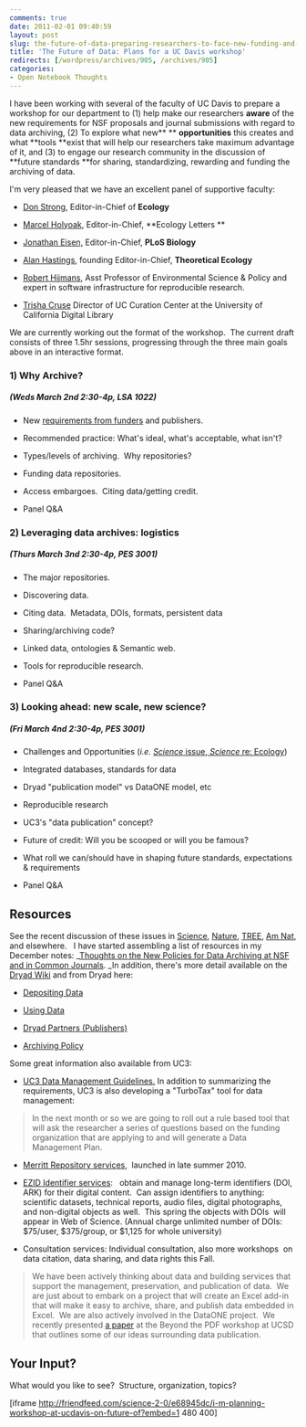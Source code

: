 ```yaml
---
comments: true
date: 2011-02-01 09:40:59
layout: post
slug: the-future-of-data-preparing-researchers-to-face-new-funding-and-publishing-policies
title: 'The Future of Data: Plans for a UC Davis workshop'
redirects: [/wordpress/archives/905, /archives/905]
categories:
- Open Notebook Thoughts
---
```


I have been working with several of the faculty of UC Davis to prepare a workshop for our department to (1) help make our researchers **aware** of the new requirements for NSF proposals and journal submissions with regard to data archiving, (2) To explore what new** ** **opportunities** this creates and what **tools **exist that will help our researchers take maximum advantage of it, and (3) to engage our research community in the discussion of **future standards **for sharing, standardizing, rewarding and funding the archiving of data.

I'm very pleased that we have an excellent panel of supportive faculty:



	
  * [Don Strong](http://strong.ucdavis.edu/), Editor-in-Chief of **Ecology**

	
  * [Marcel Holyoak](http://www.des.ucdavis.edu/faculty/holyoak/), Editor-in-Chief, **Ecology Letters
**

	
  * [Jonathan Eisen,](http://phylogenomics.blogspot.com) Editor-in-Chief, **PLoS Biology**

	
  * [Alan Hastings](http://two.ucdavis.edu/~me/), founding Editor-in-Chief, **Theoretical Ecology**

	
  * [Robert Hijmans](http://www.des.ucdavis.edu/FacultyInfo.aspx?ID_Number=83), Asst Professor of Environmental Science & Policy and expert in software infrastructure for reproducible research.

	
  * [Trisha Cruse](http://www.cdlib.org/cdlinfo/2010/05/19/patricia-cruse-digital-preservation-pioneer/) Director of UC Curation Center at the University of California Digital Library


We are currently working out the format of the workshop.  The current draft consists of three 1.5hr sessions, progressing through the three main goals above in an interactive format.


### 1) Why Archive?




##### (Weds March 2nd 2:30-4p, LSA 1022)





	
  * New [requirements from funders](http://www.cdlib.org/services/uc3/datamanagement/funding.html) and publishers.

	
  * Recommended practice: What's ideal, what's  acceptable, what isn't?

	
  * Types/levels of archiving.  Why repositories?

	
  * Funding data repositories.

	
  * Access embargoes.  Citing data/getting credit.

	
  * Panel Q&A




### 2) Leveraging data archives: logistics




##### (Thurs March 3nd 2:30-4p, PES 3001)





	
  * The major repositories.

	
  * Discovering data.

	
  * Citing data.  Metadata,  DOIs, formats, persistent data

	
  * Sharing/archiving code?

	
  * Linked data, ontologies  & Semantic web.

	
  * Tools for reproducible research.

	
  * Panel Q&A




### 3) Looking ahead: new scale, new science?




##### (Fri March 4nd 2:30-4p, PES 3001)





	
  * Challenges and Opportunities (_i.e._ [_Science_ issue](http://www.sciencemag.org/content/331/6018/692.short),[ _Science_ re: Ecology](http://www.sciencemag.org/content/331/6018/703.short))

	
  * Integrated databases, standards for data

	
  * Dryad "publication model" vs DataONE model, etc

	
  * Reproducible research

	
  * UC3's "data publication" concept?

	
  * Future of credit: Will you be scooped or will you be famous?

	
  * What roll we can/should have in shaping future standards, expectations & requirements

	
  * Panel Q&A




## Resources


See the recent discussion of these issues in [Science](http://www.sciencemag.org/cgi/doi/10.1126/science.331.6018.692), [Nature](http://www.nature.com/doifinder/10.1038/nj7333-295a), [TREE](http://linkinghub.elsevier.com/retrieve/pii/S0169534710002697), [Am Nat](http://www.ncbi.nlm.nih.gov/pubmed/20073990), and elsewhere.   I have started assembling a list of resources in my December notes: _[Thoughts on the New Policies for Data Archiving at NSF and in Common Journals](http://www.carlboettiger.info/archives/502). _In addition, there's more detail available on the [Dryad Wiki](https://www.nescent.org/wg_dryad/Main_Page) and from Dryad here:






	
  * [Depositing Data](http://www.datadryad.org/depositing)

	
  * [Using Data](http://www.datadryad.org/using)

	
  * [Dryad Partners (Publishers)](http://www.datadryad.org/partners)

	
  * [Archiving Policy](http://www.datadryad.org/jdap)





Some great information also available from UC3:



	
  * [UC3 Data  Management Guidelines.](http://www.cdlib.org/services/uc3/datamanagement) In addition to summarizing the requirements, UC3 is also developing a "TurboTax" tool for data management:




> In the next month or so we are going to roll out a  rule based tool that will ask the researcher a series of questions  based on the funding organization that are applying to and will generate a Data Management Plan.





	
  * [Merritt Repository services](http://merritt.cdlib.org/),  launched  in late summer 2010.

	
  * [EZID Identifier services](http://www.cdlib.org/services/uc3/ezid/):   obtain and manage long-term  identifiers (DOI, ARK) for their digital content.  Can assign identifiers to  anything: scientific datasets, technical reports, audio files, digital  photographs, and non-digital objects as well.  This spring the objects with DOIs  will appear in Web of Science. (Annual charge unlimited number of DOIs: $75/user, $375/group, or $1,125 for whole university)



	
  * Consultation  services: Individual consultation, also more workshops  on data citation, data sharing, and data rights this Fall.




> We have been actively thinking about data and building services that  support the management, preservation, and publication of data.  We are just about to embark on a  project that will create an Excel add-in that will make it easy to  archive, share, and publish data embedded in Excel.  We are also  actively involved in the DataONE project.  We recently presented [a paper](http://www.cdlib.org/services/uc3/docs/dax.pdf) at the Beyond the PDF workshop at UCSD that outlines some of our ideas  surrounding data publication.




## Your Input?


What would you like to see?  Structure, organization, topics?

[iframe http://friendfeed.com/science-2-0/e68945dc/i-m-planning-workshop-at-ucdavis-on-future-of?embed=1 480 400]
